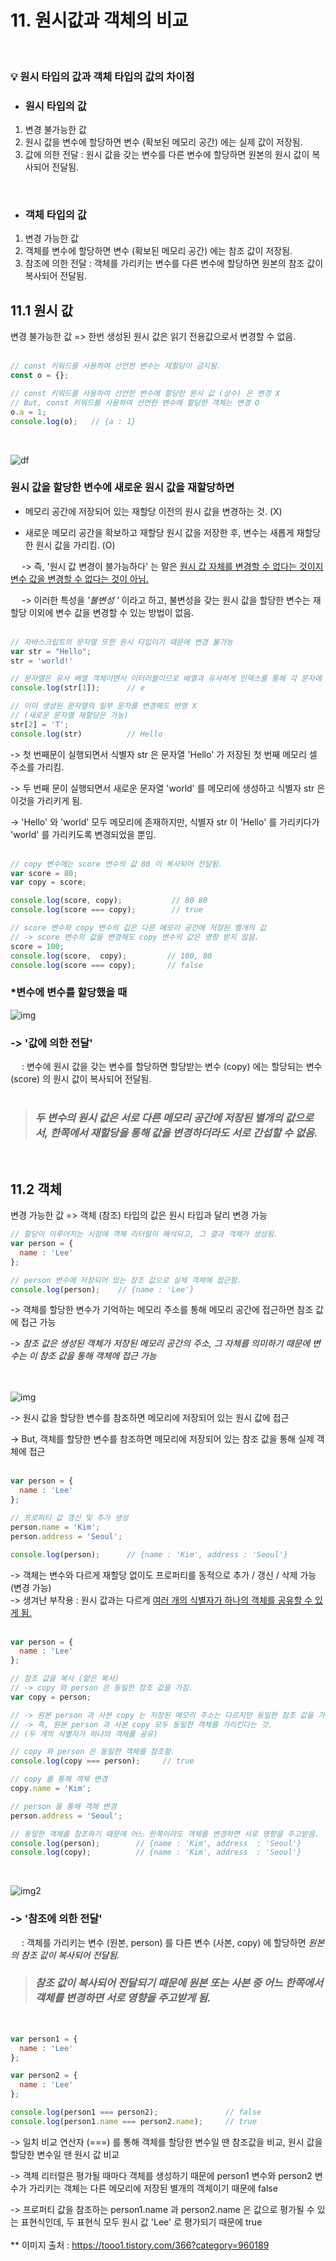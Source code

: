 # 11. 원시값과 객체의 비교
<br>

<h3>💡 원시 타입의 값과 객체 타입의 값의 차이점</h3>

- <h3> 원시 타입의 값</h3>  
1) 변경 불가능한 값   
2) 원시 값을 변수에 할당하면 변수 (확보된 메모리 공간) 에는 실제 값이 저장됨.  
3) 값에 의한 전달 : 원시 값을 갖는 변수를 다른 변수에 할당하면 원본의 원시 값이 복사되어 전달됨.  
<br>

- <h3> 객체 타입의 값 </h3>
1) 변경 가능한 값  
2) 객체를 변수에 할당하면 변수 (확보된 메모리 공간) 에는 참조 값이 저장됨.  
3) 참조에 의한 전달 : 객체를 가리키는 변수를 다른 변수에 할당하면 원본의 참조 값이 복사되어 전달됨.

## 11.1 원시 값
변경 불가능한 값 => 한번 생성된 원시 값은 읽기 전용값으로서 변경할 수 없음.  
<br>

```jsx
// const 키워드를 사용하여 선언한 변수는 재할당이 금지됨. 
const o = {};

// const 키워드를 사용하여 선언한 변수에 할당한 원시 값 (상수) 은 변경 X
// But, const 키워드를 사용하여 선언한 변수에 할당한 객체는 변경 O
o.a = 1;
console.log(o);   // {a : 1}
```  
<br>

![df](https://blog.kakaocdn.net/dn/bGnhFj/btrdpqzpKIE/DAs9hoDetuuljcQkhRPCk1/img.jpg)

<h3> 원시 값을 할당한 변수에 새로운 원시 값을 재할당하면 </h3>

- 메모리 공간에 저장되어 있는 재할당 이전의 원시 값을 변경하는 것. (X)

- 새로운 메모리 공간을 확보하고 재할당 원시 값을 저장한 후, 변수는 새롭게 재할당한 원시 값을 가리킴. (O)

&ensp;&ensp; -> 즉,  '원시 값 변경이 불가능하다' 는 말은 <u> 원시 값 자체를 변경할 수 없다는 것이지 변수 값을 변경할 수 없다는 것이 아님. </u>   

&ensp;&ensp; -> 이러한 특성을 <em> '불변성 ' </em> 이라고 하고, 불변성을 갖는 원시 값을 할당한 변수는 재할당 이외에 변수 값을 변경할 수 있는 방법이 없음.    
<br>

```jsx
// 자바스크립트의 문자열 또한 원시 타입이기 때문에 변경 불가능
var str = "Hello";
str = 'world!'

// 문자열은 유사 배열 객체이면서 이터러블이므로 배열과 유사하게 인덱스를 통해 각 문자에 접근 가능
console.log(str[1]);      // e

// 이미 생성된 문자열의 일부 문자를 변경해도 반영 X 
// (새로운 문자열 재할당은 가능)
str[2] = 'T';
console.log(str)          // Hello
```

-> 첫 번째문이 실행되면서 식별자 str 은 문자열 'Hello' 가 저장된 첫 번째 메모리 셀 주소를 가리킴.  

-> 두 번째 문이 실행되면서 새로운 문자열 'world' 를 메모리에 생성하고 식별자 str 은 이것을 가리키게 됨.  

-> 'Hello' 와 'world' 모두 메모리에 존재하지만, 식별자 str 이 'Hello' 를 가리키다가 'world' 를 가리키도록 변경되었을 뿐임.    
<br>

```jsx
// copy 변수에는 score 변수의 값 80 이 복사되어 전달됨.
var score = 80;
var copy = score;

console.log(score, copy);           // 80 80
console.log(score === copy);        // true

// score 변수와 copy 변수의 값은 다른 메모리 공간에 저장된 별개의 값
// -> score 변수의 값을 변경해도 copy 변수의 값은 영향 받지 않음.
score = 100;
console.log(score,  copy);         // 100, 80
console.log(score === copy);       // false
```

<h3> *변수에 변수를 할당했을 때 </h3> 

![img](https://blog.kakaocdn.net/dn/7e6OS/btrdo862oUX/lnv8cYKhqCsKU6NBs3mKV0/img.jpg)

 <h3> -> '값에 의한 전달' </h3>
&ensp;&ensp; : 변수에 원시 값을 갖는 변수를 할당하면 할당받는 변수 (copy) 에는  할당되는 변수 (score) 의 원시 값이 복사되어 전달됨.     
<br><br>
  
> <h3><em >두 변수의 원시 값은 서로 다른 메모리 공간에 저장된 별개의 값으로서, 한쪽에서 재할당을 통해 값을 변경하더라도 서로 간섭할 수 없음. </em>  
<br>  

## 11.2 객체

변경 가능한 값 => 객체 (참조) 타입의 값은 원시 타입과 달리 변경 가능
<br>

```jsx
// 할당이 이루어지는 시점에 객체 리터럴이 해석되고, 그 결과 객체가 생성됨.
var person = {
  name : 'Lee'
};

// person 변수에 저장되어 있는 참조 값으로 실제 객체에 접근함.
console.log(person);    // {name : 'Lee'}
```
-> 객체를 할당한 변수가 기억하는 메모리 주소를 통해 메모리 공간에 접근하면 참조 값에 접근 가능  

-> <em> 참조 값은 생성된 객체가 저장된 메모리 공간의 주소, 그 자체를 의미하기 때문에 변수는 이 참조 값을 통해 객체에 접근 가능 </em>    
<br><br>

![img](https://blog.kakaocdn.net/dn/dKRoZe/btrdr4hPpQq/eshJuNbTRN6Sb0FGIwVvu1/img.jpg)

-> 원시 값을 할당한 변수를 참조하면 메모리에 저장되어 있는 원시 값에 접근  

-> But, 객체를 할당한 변수를 참조하면 메모리에 저장되어 있는 참조 값을 통해 실제 객체에 접근  
<br>

```jsx
var person = {
  name : 'Lee'
};

// 프로퍼티 값 갱신 및 추가 생성
person.name = 'Kim';
person.address = 'Seoul';

console.log(person);      // {name : 'Kim', address : 'Seoul'}
```

-> 객체는 변수와 다르게 재할당 없이도 프로퍼티를 동적으로 추가 / 갱신 / 삭제 가능 (변경 가능)   
-> 생겨난 부작용 : 원시 값과는 다르게 <u>여러 개의 식별자가 하나의 객체를 공유할 수 있게 됨. </u>  
<br>  

```jsx
var person = {
  name : 'Lee'
};

// 참조 값을 복사 (얕은 복사)
// -> copy 와 person 은 동일한 참조 값을 가짐.
var copy = person;

// -> 원본 person 과 사본 copy 는 저장된 메모리 주소는 다르지만 동일한 참조 값을 가짐.
// -> 즉, 원본 person 과 사본 copy 모두 동일한 객체를 가리킨다는 것. 
// (두 개의 식별자가 하나의 객체를 공유)

// copy 와 person 은 동일한 객체를 참조함.
console.log(copy === person);     // true

// copy 를 통해 객체 변경
copy.name = 'Kim';

// person 을 통해 객체 변경
person.address = 'Seoul';

// 동일한 객체를 참조하기 때문에 어느 한쪽이라도 객체를 변경하면 서로 영향을 주고받음.
console.log(person);        // {name : 'Kim', address  : 'Seoul'}
console.log(copy);          // {name : 'Kim', address  : 'Seoul'}
```
<br>

![img2](https://blog.kakaocdn.net/dn/uAhPs/btrdnjAPqZp/gZtXVt3JeN9MvFXUjkDMNK/img.jpg)

<h3> -> '참조에 의한 전달' </h3>

&ensp;&ensp; : 객체를 가리키는 변수 (원본, person) 를 다른 변수 (사본, copy) 에 할당하면 <em> 원본의 참조 값이 복사되어 전달됨. </em>
<br>

> <h3><em> 참조 값이 복사되어 전달되기 때문에 원본 또는 사본 중 어느 한쪽에서 객체를 변경하면 서로 영향을 주고받게 됨. </em>  
<br>

```jsx 
var person1 = {
  name : 'Lee'
};

var person2 = {
  name : 'Lee'
};

console.log(person1 === person2);               // false
console.log(person1.name === person2.name);     // true
```
-> 일치 비교 연산자 (===) 를 통해 객체를 할당한 변수일 땐 참조값을 비교, 원시 값을 할당한 변수일 땐 원시 값 비교  

-> 객체 리터럴은 평가될 때마다 객체를 생성하기 때문에 person1 변수와 person2 변수가 가리키는 객체는 다른 메모리에 저장된 별개의 객체이기 때문에 false  

-> 프로퍼티 값을 참조하는 person1.name 과 person2.name 은 값으로 평가될 수 있는 표현식인데, 두 표현식 모두 원시 값 'Lee' 로 평가되기 때문에 true 
<br><br>
** 이미지 출처 : https://tooo1.tistory.com/366?category=960189